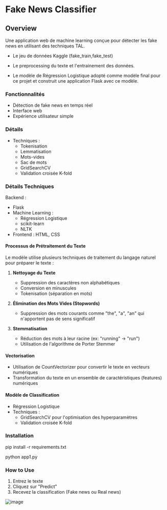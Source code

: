 # Fake News Classifier

## Overview
Une application web de machine learning conçue pour détecter les fake news en utilisant des techniques TAL.

- Le jeu de données Kaggle (fake_train,fake_test)

- Le preprocessing du texte et l'entrainement des données.

- Le modèle de Régression Logistique adopté comme modèle final pour ce projet et construit une application Flask avec ce modèle. 

### Fonctionnalités

* Détection de fake news en temps réel
* Interface web
* Expérience utilisateur simple

### Détails

* Techniques :
    - Tokenisation
    - Lemmatisation
    - Mots-vides
    - Sac de mots
    - GridSearchCV
    - Validation croisée K-fold

### Détails Techniques 

Backend : 
* Flask
* Machine Learning :
    * Régression Logistique
    * scikit-learn
    * NLTK
* Frontend : HTML, CSS

#### Processus de Prétraitement du Texte
Le modèle utilise plusieurs techniques de traitement du langage naturel pour préparer le texte :

1. **Nettoyage du Texte**
   - Suppression des caractères non alphabétiques
   - Conversion en minuscules
   - Tokenisation (séparation en mots)

2. **Élimination des Mots Vides (Stopwords)**
   - Suppression des mots courants comme "the", "a", "an" qui n'apportent pas de sens significatif

3. **Stemmatisation**
   - Réduction des mots à leur racine (ex: "running" → "run")
   - Utilisation de l'algorithme de Porter Stemmer

#### Vectorisation
- Utilisation de CountVectorizer pour convertir le texte en vecteurs numériques
- Transformation du texte en un ensemble de caractéristiques (features) numériques

#### Modèle de Classification
- Régression Logistique
- Techniques :
  - GridSearchCV pour l'optimisation des hyperparamètres
  - Validation croisée K-fold

### Installation

pip install -r requirements.txt

python app1.py

### How to Use
1. Entrez le texte 
2. Cliquez sur "Predict"
3. Recevez la classification (Fake news ou Real news)

![image](https://github.com/user-attachments/assets/1290ed85-c17f-43ca-9a1b-2e3427661ecd)

